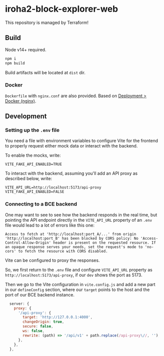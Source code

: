 # iroha2-block-explorer-web

This repository is managed by Terraform!

## Build

Node v14+ required.

```bash
npm i
npm build
```

Build artifacts will be located at `dist` dir.

### Docker

`Dockerfile` with `nginx.conf` are also provided. Based on [Deployment > Docker (nginx)](https://cli.vuejs.org/guide/deployment.html#docker-nginx).

## Development

### Setting up the `.env` file

You need a file with environment variables to configure Vite for the frontend to properly request either mock data or interact with the backend.

To enable the mocks, write:

```
VITE_FAKE_API_ENABLED=TRUE
```

To interact with the backend, assuming you'll add an API proxy as described below, write:

```
VITE_API_URL=http://localhost:5173/api-proxy
VITE_FAKE_API_ENABLED=FALSE
```

### Connecting to a BCE backend

One may want to see to see how the backend responds in the real time,
but pointing the API endpoint directly in the `VITE_API_URL` property of an `.env` file
would lead to a lot of errors like this one:

    Access to fetch at 'http://localhost:port_A/...' from origin 'http://localhost:port_B' has been blocked by CORS policy: No 'Access-Control-Allow-Origin' header is present on the requested resource. If an opaque response serves your needs, set the request's mode to 'no-cors' to fetch the resource with CORS disabled.

Vite can be configured to proxy the responses.

So, we first return to the `.env` file and configure `VITE_API_URL` property as `http://localhost:5173/api-proxy`, if our `dev` shows the port as 5173.

Then we go to the Vite configuration in `vite.config.js` and add a new part in our `defineConfig` section,
where our `target` points to the host and the port of our BCE backend instance.

```js
  server: {
    proxy: {
      '/api-proxy': {
        target: 'http://127.0.0.1:4000',
        changeOrigin: true,
        secure: false,
        ws: false,
        rewrite: (path) => '/api/v1' + path.replace(/api-proxy\//, ''),
      },
    },
  },
```